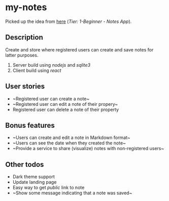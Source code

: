 # my-notes

Picked up the idea from [here](https://blog.bitsrc.io/15-app-ideas-to-build-and-level-up-your-coding-skills-28612c72a3b1) (_Tier: 1-Beginner - Notes App_).

## Description

Create and store where registered users can create and save notes for latter purposes.

 1. Server build using _nodejs_ and _sqlite3_
 2. Client build using _react_

## User stories

  * ~Registered user can create a note~
  * ~Registered user can edit a note of their propery~
  * Registered user can delete a note of their property

## Bonus features

  * ~Users can create and edit a note in Markdown format~
  * ~Users can see the date when they created the note~
  * ~Provide a service to share (visualize) notes with non-registered users~

## Other todos

  * Dark theme support
  * Update landing page
  * Easy way to get _public_ link to note
  * ~Show some message indicating that a note was saved~